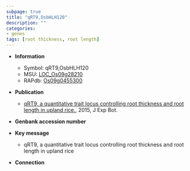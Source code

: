 ```yaml
---
subpage: true
title: "qRT9,OsbHLH120"
description: ""
categories:
- genes
tags: [root thickness, root length]
---
```


* **Information**  
    + Symbol: qRT9,OsbHLH120  
    + MSU: [LOC_Os09g28210](http://rice.plantbiology.msu.edu/cgi-bin/ORF_infopage.cgi?orf=LOC_Os09g28210)  
    + RAPdb: [Os09g0455300](http://rapdb.dna.affrc.go.jp/viewer/gbrowse_details/irgsp1?name=Os09g0455300)  

* **Publication**  
    + [qRT9, a quantitative trait locus controlling root thickness and root length in upland rice.](http://www.ncbi.nlm.nih.gov/pubmed?term=qRT9,+a+quantitative+trait+locus+controlling+root+thickness+and+root+length+in+upland+rice.%5BTitle%5D), 2015, J Exp Bot.

* **Genbank accession number**  

* **Key message**  
    + qRT9, a quantitative trait locus controlling root thickness and root length in upland rice

* **Connection**  



